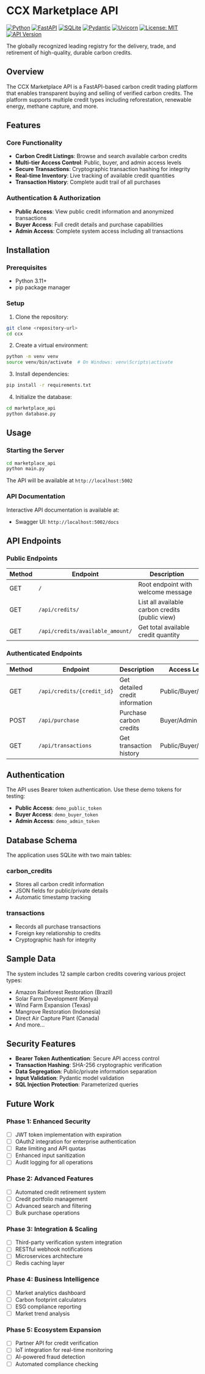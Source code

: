 # CCX Marketplace API

[![Python](https://img.shields.io/badge/Python-3.11+-3776ab?style=flat-square&logo=python&logoColor=white)](https://www.python.org/)
[![FastAPI](https://img.shields.io/badge/FastAPI-0.104.1-009688?style=flat-square&logo=fastapi&logoColor=white)](https://fastapi.tiangolo.com/)
[![SQLite](https://img.shields.io/badge/SQLite-Database-003b57?style=flat-square&logo=sqlite&logoColor=white)](https://www.sqlite.org/)
[![Pydantic](https://img.shields.io/badge/Pydantic-2.5.0-e92063?style=flat-square&logo=pydantic&logoColor=white)](https://pydantic.dev/)
[![Uvicorn](https://img.shields.io/badge/Uvicorn-0.24.0-417294?style=flat-square&logo=uvicorn&logoColor=white)](https://www.uvicorn.org/)
[![License: MIT](https://img.shields.io/badge/License-MIT-yellow.svg?style=flat-square)](https://opensource.org/licenses/MIT)
[![API Version](https://img.shields.io/badge/API%20Version-1.0.0-brightgreen?style=flat-square)](http://localhost:5002/docs)

The globally recognized leading registry for the delivery, trade, and retirement of high-quality, durable carbon credits.

## Overview

The CCX Marketplace API is a FastAPI-based carbon credit trading platform that enables transparent buying and selling of verified carbon credits. The platform supports multiple credit types including reforestation, renewable energy, methane capture, and more.

## Features

### Core Functionality
- **Carbon Credit Listings**: Browse and search available carbon credits
- **Multi-tier Access Control**: Public, buyer, and admin access levels
- **Secure Transactions**: Cryptographic transaction hashing for integrity
- **Real-time Inventory**: Live tracking of available credit quantities
- **Transaction History**: Complete audit trail of all purchases

### Authentication & Authorization
- **Public Access**: View public credit information and anonymized transactions
- **Buyer Access**: Full credit details and purchase capabilities
- **Admin Access**: Complete system access including all transactions

## Installation

### Prerequisites
- Python 3.11+
- pip package manager

### Setup
1. Clone the repository:
```bash
git clone <repository-url>
cd ccx
```

2. Create a virtual environment:
```bash
python -m venv venv
source venv/bin/activate  # On Windows: venv\Scripts\activate
```

3. Install dependencies:
```bash
pip install -r requirements.txt
```

4. Initialize the database:
```bash
cd marketplace_api
python database.py
```

## Usage

### Starting the Server
```bash
cd marketplace_api
python main.py
```

The API will be available at `http://localhost:5002`

### API Documentation
Interactive API documentation is available at:
- Swagger UI: `http://localhost:5002/docs`

## API Endpoints

### Public Endpoints
| Method | Endpoint | Description |
|--------|----------|-------------|
| GET | `/` | Root endpoint with welcome message |
| GET | `/api/credits/` | List all available carbon credits (public view) |
| GET | `/api/credits/available_amount/` | Get total available credit quantity |

### Authenticated Endpoints
| Method | Endpoint | Description | Access Level |
|--------|----------|-------------|--------------|
| GET | `/api/credits/{credit_id}` | Get detailed credit information | Public/Buyer/Admin |
| POST | `/api/purchase` | Purchase carbon credits | Buyer/Admin |
| GET | `/api/transactions` | Get transaction history | Public/Buyer/Admin |

## Authentication

The API uses Bearer token authentication. Use these demo tokens for testing:

- **Public Access**: `demo_public_token`
- **Buyer Access**: `demo_buyer_token`  
- **Admin Access**: `demo_admin_token`

## Database Schema

The application uses SQLite with two main tables:

### carbon_credits
- Stores all carbon credit information
- JSON fields for public/private details
- Automatic timestamp tracking

### transactions
- Records all purchase transactions
- Foreign key relationship to credits
- Cryptographic hash for integrity

## Sample Data

The system includes 12 sample carbon credits covering various project types:
- Amazon Rainforest Restoration (Brazil)
- Solar Farm Development (Kenya)
- Wind Farm Expansion (Texas)
- Mangrove Restoration (Indonesia)
- Direct Air Capture Plant (Canada)
- And more...

## Security Features

- **Bearer Token Authentication**: Secure API access control
- **Transaction Hashing**: SHA-256 cryptographic verification
- **Data Segregation**: Public/private information separation
- **Input Validation**: Pydantic model validation
- **SQL Injection Protection**: Parameterized queries

## Future Work

### Phase 1: Enhanced Security
- [ ] JWT token implementation with expiration
- [ ] OAuth2 integration for enterprise authentication
- [ ] Rate limiting and API quotas
- [ ] Enhanced input sanitization
- [ ] Audit logging for all operations

### Phase 2: Advanced Features
- [ ] Automated credit retirement system
- [ ] Credit portfolio management
- [ ] Advanced search and filtering
- [ ] Bulk purchase operations

### Phase 3: Integration & Scaling
- [ ] Third-party verification system integration
- [ ] RESTful webhook notifications
- [ ] Microservices architecture
- [ ] Redis caching layer

### Phase 4: Business Intelligence
- [ ] Market analytics dashboard
- [ ] Carbon footprint calculators
- [ ] ESG compliance reporting
- [ ] Market trend analysis

### Phase 5: Ecosystem Expansion
- [ ] Partner API for credit verification
- [ ] IoT integration for real-time monitoring
- [ ] AI-powered fraud detection
- [ ] Automated compliance checking
